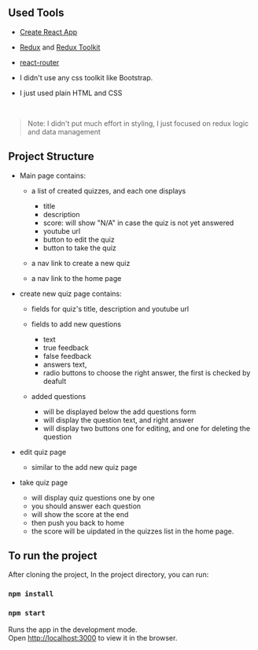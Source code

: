 ## Used Tools

- [Create React App](https://github.com/facebook/create-react-app)

- [Redux](https://redux.js.org/) and [Redux Toolkit](https://redux-toolkit.js.org/)

- [react-router](https://reactrouter.com/docs/en/v6)

- I didn't use any css toolkit like Bootstrap.

- I just used plain HTML and CSS

<br />

> Note: I didn't put much effort in styling, I just focused on redux logic and data management

## Project Structure

- Main page contains:

  - a list of created quizzes, and each one displays

    - title
    - description
    - score: will show "N/A" in case the quiz is not yet answered
    - youtube url
    - button to edit the quiz
    - button to take the quiz

  - a nav link to create a new quiz

  - a nav link to the home page

- create new quiz page contains:

  - fields for quiz's title, description and youtube url
  - fields to add new questions

    - text
    - true feedback
    - false feedback
    - answers text,
    - radio buttons to choose the right answer, the first is checked by deafult

  - added questions
    - will be displayed below the add questions form
    - will display the question text, and right answer
    - will display two buttons one for editing, and one for deleting the question

- edit quiz page

  - similar to the add new quiz page

- take quiz page
  - will display quiz questions one by one
  - you should answer each question
  - will show the score at the end
  - then push you back to home
  - the score will be uipdated in the quizzes list in the home page.

## To run the project

After cloning the project, In the project directory, you can run:

### `npm install`

### `npm start`

Runs the app in the development mode.<br />
Open [http://localhost:3000](http://localhost:3000) to view it in the browser.
